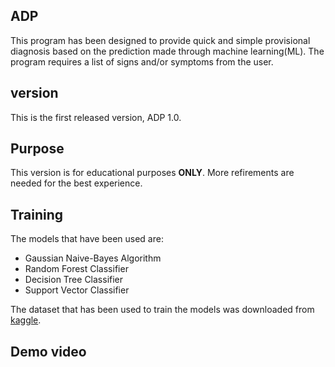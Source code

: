 ## ADP
This program has been designed to provide quick and simple provisional diagnosis based on the prediction made through machine learning(ML). The program requires a list of signs and/or symptoms from the user.

## version
This is the first released version, ADP 1.0.

## Purpose
This version is for educational purposes __ONLY__. More refirements are needed for the best experience.


## Training
The models that have been used are:
* Gaussian Naive-Bayes Algorithm
* Random Forest Classifier
* Decision Tree Classifier
* Support Vector Classifier

The dataset that has been used to train the models was downloaded from [kaggle](https://www.kaggle.com/datasets/kaushil268/disease-prediction-using-machine-learning "kaggle disease prediction dataset").

## Demo video





